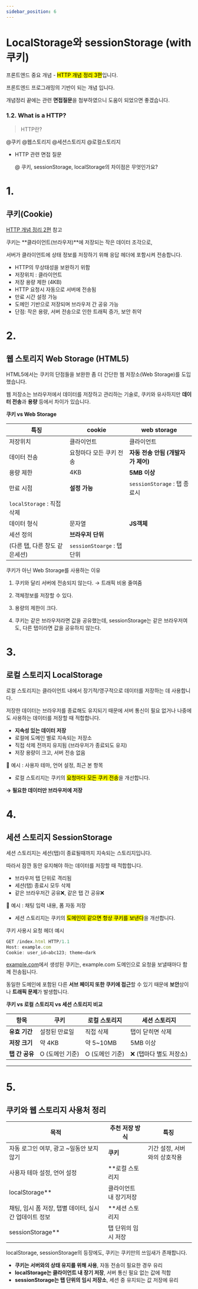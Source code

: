 ```yaml
---
sidebar_position: 6
---
```


# LocalStorage와 sessionStorage (with 쿠키)


프론트엔드 중요 개념 - <mark>HTTP 개념 정리 3편</mark>입니다.

프론트엔드 프로그래밍의 기반이 되는 개념 입니다.

개념정리 끝에는 관련 **면접질문**을 첨부하였으니 도움이 되었으면 좋겠습니다.


### **1.2. What is a HTTP?**

> HTTP란?
> 

@쿠키 @웹스토리지 @세션스토리지 @로컬스토리지

- HTTP 관련 면접 질문
    
    @ 쿠키, sessionStorage, localStorage의 차이점은 무엇인가요?
    

# 1.

## 쿠키(Cookie)

[HTTP 개념 정리 2편](https://hamrang.vercel.app/fe-HTTP-2) 참고

쿠키는 **클라이언트(브라우저)**에 저장되는 작은 데이터 조각으로, 

서버가 클라이언트에 상태 정보를 저장하기 위해 응답 헤더에 포함시켜 전송합니다.

- HTTP의 무상태성을 보완하기 위함
- 저장위치 : 클라이언트
- 저장 용량 제한 (4KB)
- HTTP 요청시 자동으로 서버에 전송됨
- 만료 시간 설정 가능
- 도메인 기반으로 저장되며 브라우저 간 공유 가능
- 단점: 작은 용량, 서버 전송으로 인한 트래픽 증가, 보안 취약

# 2.

## 웹 스토리지 Web Storage (HTML5)

HTML5에서는 쿠키의 단점들을 보완한 좀 더 간단한 웹 저장소(Web Storage)를 도입했습니다. 

웹 저장소는 브라우저에서 데이터를 저장하고 관리하는 기술로, 쿠키와 유사하지만 **데이터 전송**과 **용량** 등에서 차이가 있습니다.

**쿠키 vs Web Storage**

| **특징** | **cookie** | **web storage** |
| --- | --- | --- |
| 저장위치 | 클라이언트 | 클라이언트 |
| 데이터 전송 | 요청마다 모든 쿠키 전송 | **자동 전송 안됨 (개발자가 제어)** |
| 용량 제한 | 4KB | **5MB 이상** |
| 만료 시점 | **설정 가능** | `sessionStorage` : 탭 종료시
`localStorage` : 직접 삭제 |
| 데이터 형식 | 문자열 | **JS객체** |
| 세션 정의 | **브라우저 단위**
(다른 탭, 다른 창도 같은세션) | `sessionStoarge` : 탭 단위 |

쿠키가 아닌 Web Storage를 사용하는 이유

1) 쿠키와 달리 서버에 전송되지 않는다. → 트래픽 비용 줄여줌

2) 객체정보를 저장할 수 있다.

3) 용량의 제한이 크다.

4) 쿠키는 같은 브라우저라면 값을 공유했는데, sessionStorage는 같은 브라우저여도, 다른 탭이라면 값을 공유하지 않는다.

# 3.

## 로컬 스토리지 LocalStorage

로컬 스토리지는 클라이언트 내에서 장기적/영구적으로 데이터를 저장하는 데 사용합니다. 

저장한 데이터는 브라우저를 종료해도 유지되기 때문에 서버 통신이 필요 없거나 나중에도 사용하는 데이터를 저장할 때 적합합니다.

- **지속성 있는 데이터 저장**
- 로컬에 도메인 별로 지속되는 저장소
- 직접 삭제 전까지 유지됨 (브라우저가 종료되도 유지)
- 저장 용량이 크고, 서버 전송 없음

🎃 예시 : 사용자 테마, 언어 설정, 최근 본 항목

+ 로컬 스토리지는  쿠키의 <mark>요청마다 모든 쿠키 전송</mark>을 개선합니다. 

**→ 필요한 데이터만 브라우저에 저장**

# 4.

## 세션 스토리지 SessionStorage

세션 스토리지는 세션(탭)이 종료될때까지 지속되는 스토리지입니다. 

따라서 잠깐 동안 유지해야 하는 데이터를 저장할 때 적합합니다.

- 브라우저 탭 단위로 격리됨
- 세션(탭) 종료시 모두 삭제
- 같은 브라우저간 공유❌, 같은 탭 간 공유❌

🎃 예시 : 채팅 입력 내용, 폼 자동 저장

+ 세션 스토리지는 쿠키의 <mark>도메인이 같으면 항상 쿠키를 보낸다</mark>을 개선합니다.

쿠키 사용시 요청 헤더 예시

```jsx
GET /index.html HTTP/1.1  
Host: example.com  
Cookie: user_id=abc123; theme=dark
```

[example.com](http://example.com)에서 생성된 쿠키는, example.com 도메인으로 요청을 보낼때마다 함께 전송됩니다. 

동일한 도메인에 포함된 다른 **서브 페이지 또한 쿠키에 접근**할 수 있기 때문에 **보안**상이나 **트래픽 문제**가 발생합니다. 

**쿠키 vs 로컬 스토리지 vs 세션 스토리지 비교**

| 항목 | 쿠키 | 로컬 스토리지 | 세션 스토리지 |
| --- | --- | --- | --- |
| **유효 기간** | 설정된 만료일 | 직접 삭제 | 탭이 닫히면 삭제 |
| **저장 크기** | 약 4KB | 약 5~10MB | 5MB 이상 |
| **탭 간 공유** | O (도메인 기준) | O (도메인 기준) | ❌ (탭마다 별도 저장소) |

---

# 5.

## 쿠키와 웹 스토리지 사용처 정리

| 목적 | 추천 저장 방식 | 특징 |
| --- | --- | --- |
| 자동 로그인 여부, 광고 ~일동안 보지 않기 | **쿠키** | 기간 설정, 서버와의 상호작용 |
| 사용자 테마 설정, 언어 설정 | **로컬 스토리지
localStorage** | 클라이언트 내 장기저장 |
| 채팅, 임시 폼 저장, 탭별 데이터, 실시간 업데이트 정보 | **세션 스토리지
sessionStorage** | 탭 단위의 임시 저장 |

localStorage, sessionStorage의 등장에도, 쿠키는 쿠키만의 쓰임새가 존재합니다.

- **쿠키는 서버와의 상태 유지를 위해 사용**, 자동 전송이 필요한 경우 유리
- **localStorage는 클라이언트 내 장기 저장**, 서버 통신 필요 없는 값에 적합
- **sessionStorage는 탭 단위의 임시 저장소**, 세션 중 유지되는 값 저장에 유리